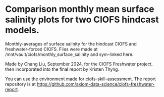 # Comparison monthly mean surface salinity plots for two CIOFS hindcast models.

Monthly-averages of surface salinity for the hindcast CIOFS and freshwater-forced CIOFS. Files were made at /mnt/vault/ciofs/monthly_surface_salinity and sym-linked here.

Made by Chang Liu, September 2024, for the CIOFS Freshwater project, then incorporated into the final report by Kristen Thyng.

You can use the environment made for ciofs-skill-assessment. The report repository is at https://github.com/axiom-data-science/ciofs-freshwater-report.